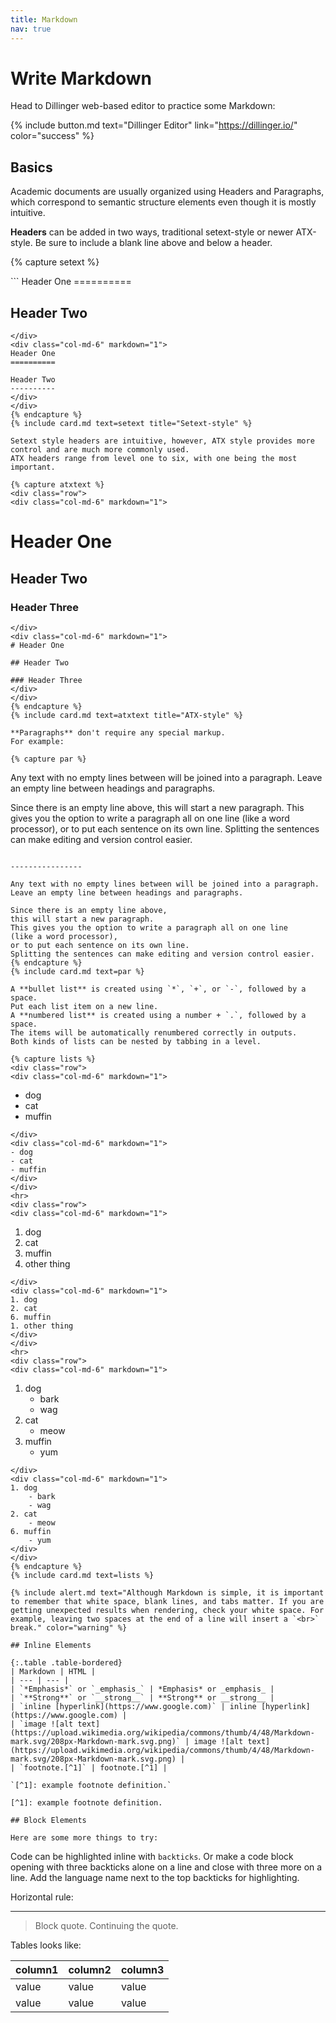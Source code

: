 ```yaml
---
title: Markdown
nav: true
---
```


# Write Markdown

Head to Dillinger web-based editor to practice some Markdown:

{% include button.md text="Dillinger Editor" link="https://dillinger.io/" color="success" %}

## Basics  

Academic documents are usually organized using Headers and Paragraphs, which correspond to semantic structure elements even though it is mostly intuitive.

**Headers** can be added in two ways, traditional setext-style or newer ATX-style.
Be sure to include a blank line above and below a header.

{% capture setext %}
<div class="row">
<div class="col-md-6" markdown="1">
```
Header One
==========

Header Two
----------
```
</div>
<div class="col-md-6" markdown="1">
Header One
==========

Header Two
----------
</div>
</div>
{% endcapture %}
{% include card.md text=setext title="Setext-style" %}

Setext style headers are intuitive, however, ATX style provides more control and are much more commonly used. 
ATX headers range from level one to six, with one being the most important.

{% capture atxtext %}
<div class="row">
<div class="col-md-6" markdown="1">
```
# Header One

## Header Two

### Header Three
```
</div>
<div class="col-md-6" markdown="1">
# Header One

## Header Two

### Header Three
</div>
</div>
{% endcapture %}
{% include card.md text=atxtext title="ATX-style" %}

**Paragraphs** don't require any special markup.
For example:

{% capture par %}
```
Any text with no empty lines between will be joined into a paragraph.
Leave an empty line between headings and paragraphs.

Since there is an empty line above, 
this will start a new paragraph.
This gives you the option to write a paragraph all on one line 
(like a word processor),
or to put each sentence on its own line.
Splitting the sentences can make editing and version control easier. 
```

----------------

Any text with no empty lines between will be joined into a paragraph.
Leave an empty line between headings and paragraphs.

Since there is an empty line above, 
this will start a new paragraph.
This gives you the option to write a paragraph all on one line 
(like a word processor),
or to put each sentence on its own line.
Splitting the sentences can make editing and version control easier. 
{% endcapture %}
{% include card.md text=par %}

A **bullet list** is created using `*`, `+`, or `-`, followed by a space.
Put each list item on a new line.
A **numbered list** is created using a number + `.`, followed by a space.
The items will be automatically renumbered correctly in outputs. 
Both kinds of lists can be nested by tabbing in a level.

{% capture lists %}
<div class="row">
<div class="col-md-6" markdown="1">
```
- dog
- cat
- muffin
```
</div>
<div class="col-md-6" markdown="1">
- dog
- cat
- muffin
</div>
</div>
<hr>
<div class="row">
<div class="col-md-6" markdown="1">
```
1. dog
2. cat
6. muffin
1. other thing
```
</div>
<div class="col-md-6" markdown="1">
1. dog
2. cat
6. muffin
1. other thing
</div>
</div>
<hr>
<div class="row">
<div class="col-md-6" markdown="1">
```
1. dog
    - bark
    - wag
2. cat
    - meow
6. muffin
    - yum
```
</div>
<div class="col-md-6" markdown="1">
1. dog
    - bark
    - wag
2. cat
    - meow
6. muffin
    - yum
</div>
</div>
{% endcapture %}
{% include card.md text=lists %}

{% include alert.md text="Although Markdown is simple, it is important to remember that white space, blank lines, and tabs matter. If you are getting unexpected results when rendering, check your white space. For example, leaving two spaces at the end of a line will insert a `<br>` break." color="warning" %}

## Inline Elements

{:.table .table-bordered}
| Markdown | HTML |
| --- | --- |
| `*Emphasis*` or `_emphasis_` | *Emphasis* or _emphasis_ |
| `**Strong**` or `__strong__` | **Strong** or __strong__ |
| `inline [hyperlink](https://www.google.com)` | inline [hyperlink](https://www.google.com) |
| `image ![alt text](https://upload.wikimedia.org/wikipedia/commons/thumb/4/48/Markdown-mark.svg/208px-Markdown-mark.svg.png)` | image ![alt text](https://upload.wikimedia.org/wikipedia/commons/thumb/4/48/Markdown-mark.svg/208px-Markdown-mark.svg.png) |
| `footnote.[^1]` | footnote.[^1] |

`[^1]: example footnote definition.`

[^1]: example footnote definition.

## Block Elements

Here are some more things to try:

```
Code can be highlighted inline with `backticks`.
Or make a code block opening with three backticks alone on a line 
and close with three more on a line. 
Add the language name next to the top backticks for highlighting.

Horizontal rule:

-------------

> Block quote.
> Continuing the quote.

Tables looks like:

| column1 | column2 | column3 |
| --- | --- | --- |
| value | value | value |
| value | value | value |

```
